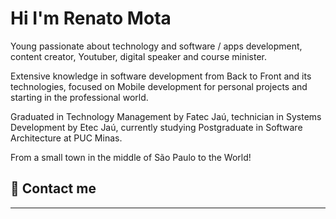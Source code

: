 <!-- **mdeboute/mdeboute** is a ✨ _special_ ✨ repository because its `README.md` (this file) appears on your GitHub profile. -->

# Hi I'm Renato Mota

Young passionate about technology and software / apps development, content creator,
 Youtuber, digital speaker and course minister.

 Extensive knowledge in software development from Back to Front and its technologies, focused on Mobile development for personal projects and starting in the professional world.

 Graduated in Technology Management by Fatec Jaú, technician in Systems Development by Etec Jaú, currently studying Postgraduate in Software Architecture at PUC Minas.

 From a small town in the middle of São Paulo to the World!

## 📧 Contact me
[linkedin]: https://www.linkedin.com/in/renatomotadeveloper/ "Linkedin Profile"

<!-- badges -->
[linkedin_badge]: https://img.shields.io/badge/-Linkedin-blue?style=flat-square&logo=linkedin&logoColor=white&link=https://www.linkedin.com/in/renatomotadeveloper/
-----
